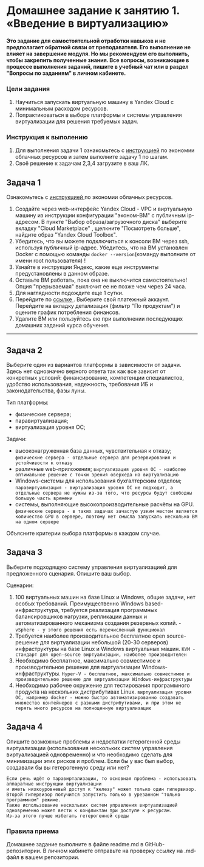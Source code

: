 
# Домашнее задание к занятию 1.  «Введение в виртуализацию»

#### Это задание для самостоятельной отработки навыков и не предполагает обратной связи от преподавателя. Его выполнение не влияет на завершение модуля. Но мы рекомендуем его выполнить, чтобы закрепить полученные знания.  Все вопросы, возникающие в процессе выполнения заданий, пишите в учебный чат или в раздел "Вопросы по заданиям" в личном кабинете.

### Цели задания
1. Научиться запускать виртуальную машину в Yandex Cloud с минимальным расходом ресурсов.
2. Попрактиковаться в выборе платформы  и системы управления виртуализации для решения требуемых задач.

### Инструкция к выполению

1. Для выполнения задачи 1 ознакомьтесь с [инструкцией](https://github.com/netology-code/devops-materials/blob/master/cloudwork.MD) по экономии облачных ресурсов и затем выполните задачу 1 по шагам.
2. Своё решение к задачам 2,3,4 загрузите  в ваш ЛК.
   
## Задача 1

Ознакомьтесь с [инструкцией ](https://github.com/netology-code/devops-materials/blob/master/cloudwork.MD) по экономии облачных ресурсов.


1. Создайте через web-интерфейс Yandex Cloud - VPC и виртуальную машину из инструкции конфигурации "эконом-ВМ" с публичным ip-адресом. В пункте "Выбор образа/загрузочного диска" выберите вкладку "Cloud Marketplace" , щелкните "Посмотреть больше", найдите образ "Yandex Cloud Toolbox".
2. Убедитесь, что вы можете подключиться к консоли ВМ через ssh, используя публичный ip-адрес. Убедитесь, что на ВМ установлен Docker с помощью команды ```docker --version```(команду выполните от имени root пользователя) !
3. Узнайте в инструкции Яндекс, какие еще инструменты предустановлены в данном образе.
4. Оставьте ВМ работать, пока она не выключится самостоятельно! Опция "прерываемая" выключит ее не позже чем через 24 часа. 
5. Для наглядности подождите еще 1 сутки.
6. Перейдите по [ссылке ](https://console.cloud.yandex.ru/billing?section=accounts). Выберите свой платежный аккаунт. Перейдите на вкладку детализация (фильтр "По продуктам") и оцените график потребления финансов.
7. Удалите ВМ или пользуйтесь ею при выполнении последующих домашних заданий курса обучения.

---


## Задача 2

Выберите один из вариантов платформы в зависимости от задачи. Здесь нет однозначно верного ответа так как все зависит от конкретных условий: финансирование, компетенции специалистов, удобство использования, надежность, требования ИБ и законодательства, фазы луны.

Тип платформы:

- физические сервера;
- паравиртуализация;
- виртуализация уровня ОС;

Задачи:

- высоконагруженная база данных, чувствительная к отказу; ```физические сервера - отдельные сервера для резервирования и устойчивости к отказу```
- различные web-приложения; ```виртуализация уровня ОС - наиболее оптимальное решение с точки зрения оверхеда на виртуализацию```
- Windows-системы для использования бухгалтерским отделом; ```паравиртуализация - виртуализация уровня ОС не подходит, а отдельные сервера не нужны из-за того, что ресурсы будут свободны большую часть времени```
- системы, выполняющие высокопроизводительные расчёты на GPU. ```физические сервера - в таких задачах зачастую узким местом является количество GPU в сервере, поэтому нет смысла запускать несколько ВМ на одном сервере```

Объясните критерии выбора платформы в каждом случае.

## Задача 3

Выберите подходящую систему управления виртуализацией для предложенного сценария. Опишите ваш выбор.

Сценарии:

1. 100 виртуальных машин на базе Linux и Windows, общие задачи, нет особых требований. Преимущественно Windows based-инфраструктура, требуется реализация программных балансировщиков нагрузки, репликации данных и автоматизированного механизма создания резервных копий. - ```vSphere - у этого решения есть перечисленный функционал```
2. Требуется наиболее производительное бесплатное open source-решение для виртуализации небольшой (20-30 серверов) инфраструктуры на базе Linux и Windows виртуальных машин. ```KVM - стандарт для open-source виртуализации, наиболее производителен```
3. Необходимо бесплатное, максимально совместимое и производительное решение для виртуализации Windows-инфраструктуры. ```Hyper-V - бесплатное, максимально совместимое и производительное решение для виртуализации Windows-инфраструктуры```
4. Необходимо рабочее окружение для тестирования программного продукта на нескольких дистрибутивах Linux. ```виртуализация уровня ОС, например docker - можно быстро автоматизированно создавать множество контейнеров с разными дистрибутивами,
и при этом не терять много ресурсов на полноценную виртуализацию ```

## Задача 4

Опишите возможные проблемы и недостатки гетерогенной среды виртуализации (использования нескольких систем управления виртуализацией одновременно) и что необходимо сделать для минимизации этих рисков и проблем. Если бы у вас был выбор, создавали бы вы гетерогенную среду или нет?

```
Если речь идёт о паравиртализации, то основная проблема - использовать аппаратные инструкции виртуализации 
и иметь низкоуровневый доступ к "железу" может только один гипервизор.
Второй гипервизор получится запустить только в урезанном "только программном" режиме.
Также использование нескольких систем управления виртуализацией одновременно может вести к конфликтам при доступе к ресурсам.
Из-за этого лучше избегать гетерогенной среды
```

### Правила приема

Домашнее задание выполните в файле readme.md в GitHub-репозитории. В личном кабинете отправьте на проверку ссылку на .md-файл в вашем репозитории.
